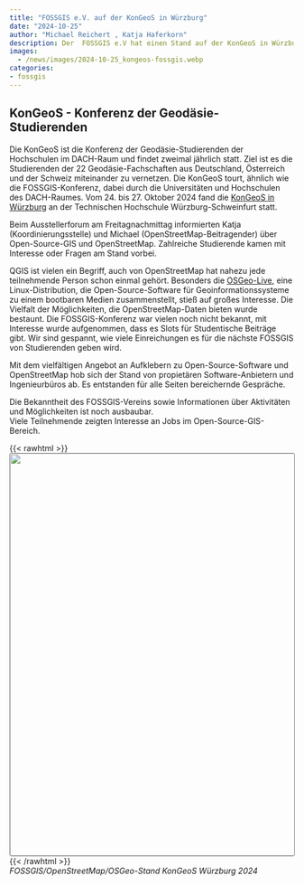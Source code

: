 ```yaml
---
title: "FOSSGIS e.V. auf der KonGeoS in Würzburg"
date: "2024-10-25"
author: "Michael Reichert , Katja Haferkorn"
description: Der  FOSSGIS e.V hat einen Stand auf der KonGeoS in Würzburg gehabt. 
images:
  - /news/images/2024-10-25_kongeos-fossgis.webp
categories:
- fossgis
---
```

## KonGeoS - Konferenz der Geodäsie-Studierenden

Die KonGeoS ist die Konferenz der Geodäsie-Studierenden der Hochschulen im DACH-Raum und findet zweimal jährlich statt. Ziel ist es die Studierenden der 22 Geodäsie-Fachschaften aus Deutschland, Österreich und der Schweiz miteinander zu vernetzen. Die KonGeoS tourt, ähnlich wie die FOSSGIS-Konferenz, dabei durch die Universitäten und Hochschulen des DACH-Raumes. Vom 24. bis 27. Oktober 2024 fand die [KonGeoS in Würzburg](https://gis.fkv.thws.de/kongeos-wuerzburg/) an der Technischen Hochschule Würzburg-Schweinfurt statt. 

Beim Ausstellerforum am Freitagnachmittag informierten Katja (Koordinierungsstelle) und Michael (OpenStreetMap-Beitragender) über Open-Source-GIS und OpenStreetMap. Zahlreiche Studierende kamen mit Interesse oder Fragen am Stand vorbei.

QGIS ist vielen ein Begriff, auch von OpenStreetMap hat nahezu jede teilnehmende Person schon einmal gehört. Besonders die [OSGeo-Live](https://live.osgeo.org/de/index.html), eine Linux-Distribution, die Open-Source-Software für Geoinformationssysteme zu einem bootbaren Medien zusammenstellt, stieß auf großes Interesse. Die Vielfalt der Möglichkeiten, die OpenStreetMap-Daten bieten wurde bestaunt. Die FOSSGIS-Konferenz war vielen noch nicht bekannt, mit Interesse wurde aufgenommen, dass es Slots für Studentische Beiträge gibt. Wir sind gespannt, wie viele Einreichungen es für die nächste FOSSGIS von Studierenden geben wird.

Mit dem vielfältigen Angebot an Aufklebern zu Open-Source-Software und OpenStreetMap hob sich der Stand von propietären Software-Anbietern und Ingenieurbüros ab. Es entstanden für alle Seiten bereichernde Gespräche.

Die Bekanntheit des FOSSGIS-Vereins sowie Informationen über Aktivitäten und Möglichkeiten ist noch ausbaubar.     
Viele Teilnehmende zeigten Interesse an Jobs im Open-Source-GIS-Bereich.

{{< rawhtml >}}
<img src="/news/images/2024-10-25_kongeos-fossgis.webp" width="712" style="border: 1px solid #808080; border-radius: 3px;"/>
{{< /rawhtml >}}     
*FOSSGIS/OpenStreetMap/OSGeo-Stand KonGeoS Würzburg 2024*

